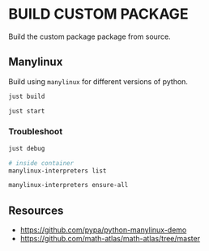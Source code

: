 # BUILD CUSTOM PACKAGE

Build the custom package package from source.

## Manylinux

Build using `manylinux` for different versions of python.

```sh
just build

just start
```

### Troubleshoot

```sh
just debug

# inside container
manylinux-interpreters list

manylinux-interpreters ensure-all
```

## Resources

- https://github.com/pypa/python-manylinux-demo
- https://github.com/math-atlas/math-atlas/tree/master
